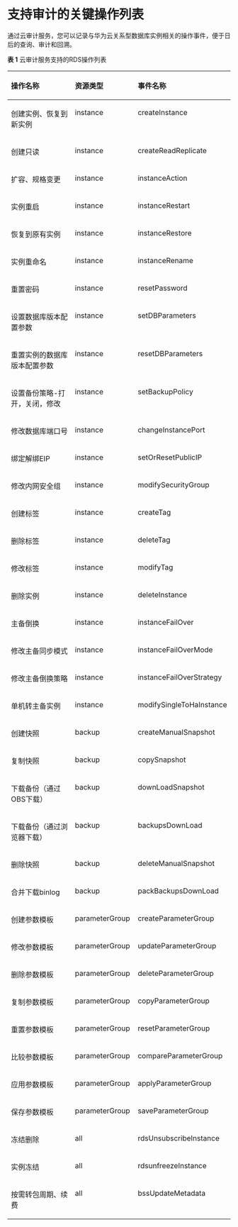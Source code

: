 # 支持审计的关键操作列表<a name="rds_06_0004"></a>

通过云审计服务，您可以记录与华为云关系型数据库实例相关的操作事件，便于日后的查询、审计和回溯。

**表 1**  云审计服务支持的RDS操作列表

<a name="table27743863194823"></a>
<table><thead align="left"><tr id="r7f44d07f1a7e4ab497849a732991fed3"><th class="cellrowborder" valign="top" width="42.54%" id="mcps1.2.4.1.1"><p id="a63fd6e5d562f4282bd32649f4a854de8"><a name="a63fd6e5d562f4282bd32649f4a854de8"></a><a name="a63fd6e5d562f4282bd32649f4a854de8"></a><strong id="zh-cn_topic_0100240370_b726976511613"><a name="zh-cn_topic_0100240370_b726976511613"></a><a name="zh-cn_topic_0100240370_b726976511613"></a>操作名称</strong></p>
</th>
<th class="cellrowborder" valign="top" width="28.449999999999996%" id="mcps1.2.4.1.2"><p id="a0a92d786e2224a2a8d4deb79e5bd168e"><a name="a0a92d786e2224a2a8d4deb79e5bd168e"></a><a name="a0a92d786e2224a2a8d4deb79e5bd168e"></a><strong id="a9430514f195a4b62b833818f12495e16"><a name="a9430514f195a4b62b833818f12495e16"></a><a name="a9430514f195a4b62b833818f12495e16"></a>资源类型</strong></p>
</th>
<th class="cellrowborder" valign="top" width="29.01%" id="mcps1.2.4.1.3"><p id="ae1d2b2f997f0470ab6de7eeba1d14f39"><a name="ae1d2b2f997f0470ab6de7eeba1d14f39"></a><a name="ae1d2b2f997f0470ab6de7eeba1d14f39"></a><strong id="a33cb9fe8828b4f27881562cc9616018e"><a name="a33cb9fe8828b4f27881562cc9616018e"></a><a name="a33cb9fe8828b4f27881562cc9616018e"></a>事件名称</strong></p>
</th>
</tr>
</thead>
<tbody><tr id="rd5d58084a7d9466d9d8d525b49beece9"><td class="cellrowborder" valign="top" width="42.54%" headers="mcps1.2.4.1.1 "><p id="af7e5728f6d764ff5ab332ee110252aef"><a name="af7e5728f6d764ff5ab332ee110252aef"></a><a name="af7e5728f6d764ff5ab332ee110252aef"></a>创建实例、恢复到新实例</p>
</td>
<td class="cellrowborder" valign="top" width="28.449999999999996%" headers="mcps1.2.4.1.2 "><p id="af825779a9cd54e738b3d639508529df4"><a name="af825779a9cd54e738b3d639508529df4"></a><a name="af825779a9cd54e738b3d639508529df4"></a>instance</p>
</td>
<td class="cellrowborder" valign="top" width="29.01%" headers="mcps1.2.4.1.3 "><p id="a0a5e47f01d004f469067ead9f4ce02e0"><a name="a0a5e47f01d004f469067ead9f4ce02e0"></a><a name="a0a5e47f01d004f469067ead9f4ce02e0"></a>createInstance</p>
</td>
</tr>
<tr id="r5e6aedcb2aac46808bbc406ccfa72a70"><td class="cellrowborder" valign="top" width="42.54%" headers="mcps1.2.4.1.1 "><p id="zh-cn_topic_0100240370_p467992810535"><a name="zh-cn_topic_0100240370_p467992810535"></a><a name="zh-cn_topic_0100240370_p467992810535"></a>创建只读</p>
</td>
<td class="cellrowborder" valign="top" width="28.449999999999996%" headers="mcps1.2.4.1.2 "><p id="a44ed0967776848f9bd337ec45ff25b2a"><a name="a44ed0967776848f9bd337ec45ff25b2a"></a><a name="a44ed0967776848f9bd337ec45ff25b2a"></a>instance</p>
</td>
<td class="cellrowborder" valign="top" width="29.01%" headers="mcps1.2.4.1.3 "><p id="aca9c9a8053534fd193e6e552aaf59014"><a name="aca9c9a8053534fd193e6e552aaf59014"></a><a name="aca9c9a8053534fd193e6e552aaf59014"></a>createReadReplicate</p>
</td>
</tr>
<tr id="r36e06c63d1334c1490d62de6cfa24e65"><td class="cellrowborder" valign="top" width="42.54%" headers="mcps1.2.4.1.1 "><p id="ad9998ab28d504bd4aeb2baa958b10bd1"><a name="ad9998ab28d504bd4aeb2baa958b10bd1"></a><a name="ad9998ab28d504bd4aeb2baa958b10bd1"></a>扩容、规格变更</p>
</td>
<td class="cellrowborder" valign="top" width="28.449999999999996%" headers="mcps1.2.4.1.2 "><p id="zh-cn_topic_0100240370_p418869210749"><a name="zh-cn_topic_0100240370_p418869210749"></a><a name="zh-cn_topic_0100240370_p418869210749"></a>instance</p>
</td>
<td class="cellrowborder" valign="top" width="29.01%" headers="mcps1.2.4.1.3 "><p id="af5d36c8ee6934b4b84265525bbe7aa24"><a name="af5d36c8ee6934b4b84265525bbe7aa24"></a><a name="af5d36c8ee6934b4b84265525bbe7aa24"></a>instanceAction</p>
</td>
</tr>
<tr id="row1717353295215"><td class="cellrowborder" valign="top" width="42.54%" headers="mcps1.2.4.1.1 "><p id="p9174123213522"><a name="p9174123213522"></a><a name="p9174123213522"></a>实例重启</p>
</td>
<td class="cellrowborder" valign="top" width="28.449999999999996%" headers="mcps1.2.4.1.2 "><p id="p4174163225211"><a name="p4174163225211"></a><a name="p4174163225211"></a>instance</p>
</td>
<td class="cellrowborder" valign="top" width="29.01%" headers="mcps1.2.4.1.3 "><p id="p151752321520"><a name="p151752321520"></a><a name="p151752321520"></a>instanceRestart</p>
</td>
</tr>
<tr id="row562183515218"><td class="cellrowborder" valign="top" width="42.54%" headers="mcps1.2.4.1.1 "><p id="p17621183517524"><a name="p17621183517524"></a><a name="p17621183517524"></a>恢复到原有实例</p>
</td>
<td class="cellrowborder" valign="top" width="28.449999999999996%" headers="mcps1.2.4.1.2 "><p id="p1962113357528"><a name="p1962113357528"></a><a name="p1962113357528"></a>instance</p>
</td>
<td class="cellrowborder" valign="top" width="29.01%" headers="mcps1.2.4.1.3 "><p id="p106211735165214"><a name="p106211735165214"></a><a name="p106211735165214"></a>instanceRestore</p>
</td>
</tr>
<tr id="row18494121461116"><td class="cellrowborder" valign="top" width="42.54%" headers="mcps1.2.4.1.1 "><p id="p549451481112"><a name="p549451481112"></a><a name="p549451481112"></a>实例重命名</p>
</td>
<td class="cellrowborder" valign="top" width="28.449999999999996%" headers="mcps1.2.4.1.2 "><p id="p55881634141112"><a name="p55881634141112"></a><a name="p55881634141112"></a>instance</p>
</td>
<td class="cellrowborder" valign="top" width="29.01%" headers="mcps1.2.4.1.3 "><p id="p4494814121119"><a name="p4494814121119"></a><a name="p4494814121119"></a>instanceRename</p>
</td>
</tr>
<tr id="r482e2acb5e5b4444aa055dac4b80afbc"><td class="cellrowborder" valign="top" width="42.54%" headers="mcps1.2.4.1.1 "><p id="a7c65853862154605a40a60d060affcad"><a name="a7c65853862154605a40a60d060affcad"></a><a name="a7c65853862154605a40a60d060affcad"></a>重置密码</p>
</td>
<td class="cellrowborder" valign="top" width="28.449999999999996%" headers="mcps1.2.4.1.2 "><p id="a37c650fab97a4eef8b7913ac7956c8a4"><a name="a37c650fab97a4eef8b7913ac7956c8a4"></a><a name="a37c650fab97a4eef8b7913ac7956c8a4"></a>instance</p>
</td>
<td class="cellrowborder" valign="top" width="29.01%" headers="mcps1.2.4.1.3 "><p id="a6a482a4842ed4e53a9d67b25d9b0e53d"><a name="a6a482a4842ed4e53a9d67b25d9b0e53d"></a><a name="a6a482a4842ed4e53a9d67b25d9b0e53d"></a>resetPassword</p>
</td>
</tr>
<tr id="rcc318f6fd2274c3c8a3649709d1144a7"><td class="cellrowborder" valign="top" width="42.54%" headers="mcps1.2.4.1.1 "><p id="a7a7bffd693f3466f9d31d13469cdd6be"><a name="a7a7bffd693f3466f9d31d13469cdd6be"></a><a name="a7a7bffd693f3466f9d31d13469cdd6be"></a>设置数据库版本配置参数</p>
</td>
<td class="cellrowborder" valign="top" width="28.449999999999996%" headers="mcps1.2.4.1.2 "><p id="a639badc3a3be4f37913cce4cf4b377dc"><a name="a639badc3a3be4f37913cce4cf4b377dc"></a><a name="a639badc3a3be4f37913cce4cf4b377dc"></a>instance</p>
</td>
<td class="cellrowborder" valign="top" width="29.01%" headers="mcps1.2.4.1.3 "><p id="afdb2067fb8fd4cfa8a17e3d582f0670b"><a name="afdb2067fb8fd4cfa8a17e3d582f0670b"></a><a name="afdb2067fb8fd4cfa8a17e3d582f0670b"></a>setDBParameters</p>
</td>
</tr>
<tr id="rb781d0d5a20344ef967e7983a4a4ab43"><td class="cellrowborder" valign="top" width="42.54%" headers="mcps1.2.4.1.1 "><p id="a495cfb49685e4267b6da2d2432b075b4"><a name="a495cfb49685e4267b6da2d2432b075b4"></a><a name="a495cfb49685e4267b6da2d2432b075b4"></a>重置实例的数据库版本配置参数</p>
</td>
<td class="cellrowborder" valign="top" width="28.449999999999996%" headers="mcps1.2.4.1.2 "><p id="aa4a1acaa029a4e6fa6557bc684e4430d"><a name="aa4a1acaa029a4e6fa6557bc684e4430d"></a><a name="aa4a1acaa029a4e6fa6557bc684e4430d"></a>instance</p>
</td>
<td class="cellrowborder" valign="top" width="29.01%" headers="mcps1.2.4.1.3 "><p id="a4836101430dc4824978406d24413d0c6"><a name="a4836101430dc4824978406d24413d0c6"></a><a name="a4836101430dc4824978406d24413d0c6"></a>resetDBParameters</p>
</td>
</tr>
<tr id="r29eefbd82d204cc89a2164bba22d1a37"><td class="cellrowborder" valign="top" width="42.54%" headers="mcps1.2.4.1.1 "><p id="aa630277a78114119abe09b236bd3d341"><a name="aa630277a78114119abe09b236bd3d341"></a><a name="aa630277a78114119abe09b236bd3d341"></a>设置备份策略-打开，关闭，修改</p>
</td>
<td class="cellrowborder" valign="top" width="28.449999999999996%" headers="mcps1.2.4.1.2 "><p id="a7b2472afe98f44acae5596980479fa6e"><a name="a7b2472afe98f44acae5596980479fa6e"></a><a name="a7b2472afe98f44acae5596980479fa6e"></a>instance</p>
</td>
<td class="cellrowborder" valign="top" width="29.01%" headers="mcps1.2.4.1.3 "><p id="a9daf9c2cd9d547778dd68403785cafff"><a name="a9daf9c2cd9d547778dd68403785cafff"></a><a name="a9daf9c2cd9d547778dd68403785cafff"></a>setBackupPolicy</p>
</td>
</tr>
<tr id="rfe097bd8b106470fb9240510a8a1b1b9"><td class="cellrowborder" valign="top" width="42.54%" headers="mcps1.2.4.1.1 "><p id="a6679423693da4bd58b784354f70554b2"><a name="a6679423693da4bd58b784354f70554b2"></a><a name="a6679423693da4bd58b784354f70554b2"></a>修改数据库端口号</p>
</td>
<td class="cellrowborder" valign="top" width="28.449999999999996%" headers="mcps1.2.4.1.2 "><p id="abe3ac105e1d2478fb497130e328eb1ce"><a name="abe3ac105e1d2478fb497130e328eb1ce"></a><a name="abe3ac105e1d2478fb497130e328eb1ce"></a>instance</p>
</td>
<td class="cellrowborder" valign="top" width="29.01%" headers="mcps1.2.4.1.3 "><p id="a9cb63d4194fa43aea4c4f4d4f7f5ddec"><a name="a9cb63d4194fa43aea4c4f4d4f7f5ddec"></a><a name="a9cb63d4194fa43aea4c4f4d4f7f5ddec"></a>changeInstancePort</p>
</td>
</tr>
<tr id="r9068978436f9458696c8c92c74676a89"><td class="cellrowborder" valign="top" width="42.54%" headers="mcps1.2.4.1.1 "><p id="zh-cn_topic_0100240370_p24834310535"><a name="zh-cn_topic_0100240370_p24834310535"></a><a name="zh-cn_topic_0100240370_p24834310535"></a>绑定解绑EIP</p>
</td>
<td class="cellrowborder" valign="top" width="28.449999999999996%" headers="mcps1.2.4.1.2 "><p id="zh-cn_topic_0100240370_p824076810749"><a name="zh-cn_topic_0100240370_p824076810749"></a><a name="zh-cn_topic_0100240370_p824076810749"></a>instance</p>
</td>
<td class="cellrowborder" valign="top" width="29.01%" headers="mcps1.2.4.1.3 "><p id="ae011557d77d84908a68ae149eff2b357"><a name="ae011557d77d84908a68ae149eff2b357"></a><a name="ae011557d77d84908a68ae149eff2b357"></a>setOrResetPublicIP</p>
</td>
</tr>
<tr id="r32eb910448094ba8bf94a050804a2ffb"><td class="cellrowborder" valign="top" width="42.54%" headers="mcps1.2.4.1.1 "><p id="ad5a6e76acc1948929092d580fc8e0ae8"><a name="ad5a6e76acc1948929092d580fc8e0ae8"></a><a name="ad5a6e76acc1948929092d580fc8e0ae8"></a>修改内网安全组</p>
</td>
<td class="cellrowborder" valign="top" width="28.449999999999996%" headers="mcps1.2.4.1.2 "><p id="a3a85043170494548ad872105c934799f"><a name="a3a85043170494548ad872105c934799f"></a><a name="a3a85043170494548ad872105c934799f"></a>instance</p>
</td>
<td class="cellrowborder" valign="top" width="29.01%" headers="mcps1.2.4.1.3 "><p id="af6e7f371fd334a14a727db3f9423868f"><a name="af6e7f371fd334a14a727db3f9423868f"></a><a name="af6e7f371fd334a14a727db3f9423868f"></a>modifySecurityGroup</p>
</td>
</tr>
<tr id="r0bc37b1afd114009bce9c986a9c6f394"><td class="cellrowborder" valign="top" width="42.54%" headers="mcps1.2.4.1.1 "><p id="ae6ca7c6647db4fd78c2ea7a1bd079784"><a name="ae6ca7c6647db4fd78c2ea7a1bd079784"></a><a name="ae6ca7c6647db4fd78c2ea7a1bd079784"></a>创建标签</p>
</td>
<td class="cellrowborder" valign="top" width="28.449999999999996%" headers="mcps1.2.4.1.2 "><p id="acb123bc8da1442a9a1e98629a8888bc2"><a name="acb123bc8da1442a9a1e98629a8888bc2"></a><a name="acb123bc8da1442a9a1e98629a8888bc2"></a>instance</p>
</td>
<td class="cellrowborder" valign="top" width="29.01%" headers="mcps1.2.4.1.3 "><p id="abda1c24b03b147419e53c681dc95965a"><a name="abda1c24b03b147419e53c681dc95965a"></a><a name="abda1c24b03b147419e53c681dc95965a"></a>createTag</p>
</td>
</tr>
<tr id="r882010fcb0604a53ad7686a898dc824c"><td class="cellrowborder" valign="top" width="42.54%" headers="mcps1.2.4.1.1 "><p id="a2f35e46f3fbb4554b5477ae9c5e76b5b"><a name="a2f35e46f3fbb4554b5477ae9c5e76b5b"></a><a name="a2f35e46f3fbb4554b5477ae9c5e76b5b"></a>删除标签</p>
</td>
<td class="cellrowborder" valign="top" width="28.449999999999996%" headers="mcps1.2.4.1.2 "><p id="zh-cn_topic_0100240370_p178320210749"><a name="zh-cn_topic_0100240370_p178320210749"></a><a name="zh-cn_topic_0100240370_p178320210749"></a>instance</p>
</td>
<td class="cellrowborder" valign="top" width="29.01%" headers="mcps1.2.4.1.3 "><p id="a59d38e8bd6884dc290e3e30cf4e0a86f"><a name="a59d38e8bd6884dc290e3e30cf4e0a86f"></a><a name="a59d38e8bd6884dc290e3e30cf4e0a86f"></a>deleteTag</p>
</td>
</tr>
<tr id="rea7b8a9b9dbf44a7a7a4349b096889e6"><td class="cellrowborder" valign="top" width="42.54%" headers="mcps1.2.4.1.1 "><p id="a843f09db02c046e1933b627dcb9d37d7"><a name="a843f09db02c046e1933b627dcb9d37d7"></a><a name="a843f09db02c046e1933b627dcb9d37d7"></a>修改标签</p>
</td>
<td class="cellrowborder" valign="top" width="28.449999999999996%" headers="mcps1.2.4.1.2 "><p id="af5cf210a22664504b30e955d27b2603a"><a name="af5cf210a22664504b30e955d27b2603a"></a><a name="af5cf210a22664504b30e955d27b2603a"></a>instance</p>
</td>
<td class="cellrowborder" valign="top" width="29.01%" headers="mcps1.2.4.1.3 "><p id="ae990bcd75a1448e4954e0f672322f893"><a name="ae990bcd75a1448e4954e0f672322f893"></a><a name="ae990bcd75a1448e4954e0f672322f893"></a>modifyTag</p>
</td>
</tr>
<tr id="rcbefd233a4214b6c934673228c750c31"><td class="cellrowborder" valign="top" width="42.54%" headers="mcps1.2.4.1.1 "><p id="a6126bb86508f4686956d028817e507da"><a name="a6126bb86508f4686956d028817e507da"></a><a name="a6126bb86508f4686956d028817e507da"></a>删除实例</p>
</td>
<td class="cellrowborder" valign="top" width="28.449999999999996%" headers="mcps1.2.4.1.2 "><p id="a019b3caa778e4746a012c9b44a037a9f"><a name="a019b3caa778e4746a012c9b44a037a9f"></a><a name="a019b3caa778e4746a012c9b44a037a9f"></a>instance</p>
</td>
<td class="cellrowborder" valign="top" width="29.01%" headers="mcps1.2.4.1.3 "><p id="a747ccab3f97d455cbde1c8a754d35aa8"><a name="a747ccab3f97d455cbde1c8a754d35aa8"></a><a name="a747ccab3f97d455cbde1c8a754d35aa8"></a>deleteInstance</p>
</td>
</tr>
<tr id="row832132710402"><td class="cellrowborder" valign="top" width="42.54%" headers="mcps1.2.4.1.1 "><p id="p591018166414"><a name="p591018166414"></a><a name="p591018166414"></a>主备倒换</p>
</td>
<td class="cellrowborder" valign="top" width="28.449999999999996%" headers="mcps1.2.4.1.2 "><p id="p5910916845"><a name="p5910916845"></a><a name="p5910916845"></a>instance</p>
</td>
<td class="cellrowborder" valign="top" width="29.01%" headers="mcps1.2.4.1.3 "><p id="p1991011611415"><a name="p1991011611415"></a><a name="p1991011611415"></a>instanceFailOver</p>
</td>
</tr>
<tr id="row972972610142"><td class="cellrowborder" valign="top" width="42.54%" headers="mcps1.2.4.1.1 "><p id="p1441912425143"><a name="p1441912425143"></a><a name="p1441912425143"></a>修改主备同步模式</p>
</td>
<td class="cellrowborder" valign="top" width="28.449999999999996%" headers="mcps1.2.4.1.2 "><p id="p835365761418"><a name="p835365761418"></a><a name="p835365761418"></a>instance</p>
</td>
<td class="cellrowborder" valign="top" width="29.01%" headers="mcps1.2.4.1.3 "><p id="p69414814144"><a name="p69414814144"></a><a name="p69414814144"></a>instanceFailOverMode</p>
</td>
</tr>
<tr id="row059182410147"><td class="cellrowborder" valign="top" width="42.54%" headers="mcps1.2.4.1.1 "><p id="p541904251419"><a name="p541904251419"></a><a name="p541904251419"></a>修改主备倒换策略</p>
</td>
<td class="cellrowborder" valign="top" width="28.449999999999996%" headers="mcps1.2.4.1.2 "><p id="p19236115801416"><a name="p19236115801416"></a><a name="p19236115801416"></a>instance</p>
</td>
<td class="cellrowborder" valign="top" width="29.01%" headers="mcps1.2.4.1.3 "><p id="p13946483146"><a name="p13946483146"></a><a name="p13946483146"></a>instanceFailOverStrategy</p>
</td>
</tr>
<tr id="row9927132910406"><td class="cellrowborder" valign="top" width="42.54%" headers="mcps1.2.4.1.1 "><p id="p5683345100"><a name="p5683345100"></a><a name="p5683345100"></a>单机转主备实例</p>
</td>
<td class="cellrowborder" valign="top" width="28.449999999999996%" headers="mcps1.2.4.1.2 "><p id="p468313414101"><a name="p468313414101"></a><a name="p468313414101"></a>instance</p>
</td>
<td class="cellrowborder" valign="top" width="29.01%" headers="mcps1.2.4.1.3 "><p id="p17239302110"><a name="p17239302110"></a><a name="p17239302110"></a>modifySingleToHaInstance</p>
</td>
</tr>
<tr id="rf3b23d8780604636a608a10ea41d404a"><td class="cellrowborder" valign="top" width="42.54%" headers="mcps1.2.4.1.1 "><p id="zh-cn_topic_0100240370_p525050710535"><a name="zh-cn_topic_0100240370_p525050710535"></a><a name="zh-cn_topic_0100240370_p525050710535"></a>创建快照</p>
</td>
<td class="cellrowborder" valign="top" width="28.449999999999996%" headers="mcps1.2.4.1.2 "><p id="a2f50cfae5f924fd099e608d442a72dae"><a name="a2f50cfae5f924fd099e608d442a72dae"></a><a name="a2f50cfae5f924fd099e608d442a72dae"></a>backup</p>
</td>
<td class="cellrowborder" valign="top" width="29.01%" headers="mcps1.2.4.1.3 "><p id="a03a599069a1e44808ac7ef0930886295"><a name="a03a599069a1e44808ac7ef0930886295"></a><a name="a03a599069a1e44808ac7ef0930886295"></a>createManualSnapshot</p>
</td>
</tr>
<tr id="r9f9d1e0e2e7e462191624e52baf3be74"><td class="cellrowborder" valign="top" width="42.54%" headers="mcps1.2.4.1.1 "><p id="zh-cn_topic_0100240370_p241488010535"><a name="zh-cn_topic_0100240370_p241488010535"></a><a name="zh-cn_topic_0100240370_p241488010535"></a>复制快照</p>
</td>
<td class="cellrowborder" valign="top" width="28.449999999999996%" headers="mcps1.2.4.1.2 "><p id="aaadf908e01064c738be8943010d3058d"><a name="aaadf908e01064c738be8943010d3058d"></a><a name="aaadf908e01064c738be8943010d3058d"></a>backup</p>
</td>
<td class="cellrowborder" valign="top" width="29.01%" headers="mcps1.2.4.1.3 "><p id="a9618e8d61314469f92f2660c14519e85"><a name="a9618e8d61314469f92f2660c14519e85"></a><a name="a9618e8d61314469f92f2660c14519e85"></a>copySnapshot</p>
</td>
</tr>
<tr id="row362114441517"><td class="cellrowborder" valign="top" width="42.54%" headers="mcps1.2.4.1.1 "><p id="p106224418152"><a name="p106224418152"></a><a name="p106224418152"></a>下载备份（通过OBS下载）</p>
</td>
<td class="cellrowborder" valign="top" width="28.449999999999996%" headers="mcps1.2.4.1.2 "><p id="p69031419141612"><a name="p69031419141612"></a><a name="p69031419141612"></a>backup</p>
</td>
<td class="cellrowborder" valign="top" width="29.01%" headers="mcps1.2.4.1.3 "><p id="p19625445157"><a name="p19625445157"></a><a name="p19625445157"></a>downLoadSnapshot</p>
</td>
</tr>
<tr id="row19368519217"><td class="cellrowborder" valign="top" width="42.54%" headers="mcps1.2.4.1.1 "><p id="p183765122115"><a name="p183765122115"></a><a name="p183765122115"></a>下载备份（通过浏览器下载）</p>
</td>
<td class="cellrowborder" valign="top" width="28.449999999999996%" headers="mcps1.2.4.1.2 "><p id="p999816017227"><a name="p999816017227"></a><a name="p999816017227"></a>backup</p>
</td>
<td class="cellrowborder" valign="top" width="29.01%" headers="mcps1.2.4.1.3 "><p id="p1237951162115"><a name="p1237951162115"></a><a name="p1237951162115"></a>backupsDownLoad</p>
</td>
</tr>
<tr id="rfe6b9fd03217482482a7f4bcb2e7efb9"><td class="cellrowborder" valign="top" width="42.54%" headers="mcps1.2.4.1.1 "><p id="afac2b142d1664a62b26d643093caed8d"><a name="afac2b142d1664a62b26d643093caed8d"></a><a name="afac2b142d1664a62b26d643093caed8d"></a>删除快照</p>
</td>
<td class="cellrowborder" valign="top" width="28.449999999999996%" headers="mcps1.2.4.1.2 "><p id="afb26287fdb0d4fad9a0a2a9f295034c7"><a name="afb26287fdb0d4fad9a0a2a9f295034c7"></a><a name="afb26287fdb0d4fad9a0a2a9f295034c7"></a>backup</p>
</td>
<td class="cellrowborder" valign="top" width="29.01%" headers="mcps1.2.4.1.3 "><p id="a256215ff7c934326a46cbae95ac060a7"><a name="a256215ff7c934326a46cbae95ac060a7"></a><a name="a256215ff7c934326a46cbae95ac060a7"></a>deleteManualSnapshot</p>
</td>
</tr>
<tr id="row13216163574414"><td class="cellrowborder" valign="top" width="42.54%" headers="mcps1.2.4.1.1 "><p id="p6217193514448"><a name="p6217193514448"></a><a name="p6217193514448"></a>合并下载binlog</p>
</td>
<td class="cellrowborder" valign="top" width="28.449999999999996%" headers="mcps1.2.4.1.2 "><p id="p18613104634411"><a name="p18613104634411"></a><a name="p18613104634411"></a>backup</p>
</td>
<td class="cellrowborder" valign="top" width="29.01%" headers="mcps1.2.4.1.3 "><p id="p321773516442"><a name="p321773516442"></a><a name="p321773516442"></a>packBackupsDownLoad</p>
</td>
</tr>
<tr id="r93ed7975c035413498350d53d6bcb98f"><td class="cellrowborder" valign="top" width="42.54%" headers="mcps1.2.4.1.1 "><p id="a84f16655b0af40c88592e22ed7545c78"><a name="a84f16655b0af40c88592e22ed7545c78"></a><a name="a84f16655b0af40c88592e22ed7545c78"></a>创建参数模板</p>
</td>
<td class="cellrowborder" valign="top" width="28.449999999999996%" headers="mcps1.2.4.1.2 "><p id="afc8f1ad0765f45618c84e36ae9efbcdf"><a name="afc8f1ad0765f45618c84e36ae9efbcdf"></a><a name="afc8f1ad0765f45618c84e36ae9efbcdf"></a>parameterGroup</p>
</td>
<td class="cellrowborder" valign="top" width="29.01%" headers="mcps1.2.4.1.3 "><p id="ac80a41dd21114db789b7bdc8a1ea7406"><a name="ac80a41dd21114db789b7bdc8a1ea7406"></a><a name="ac80a41dd21114db789b7bdc8a1ea7406"></a>createParameterGroup</p>
</td>
</tr>
<tr id="r25e619c799314e318bb71987d1c08130"><td class="cellrowborder" valign="top" width="42.54%" headers="mcps1.2.4.1.1 "><p id="zh-cn_topic_0100240370_p719530510535"><a name="zh-cn_topic_0100240370_p719530510535"></a><a name="zh-cn_topic_0100240370_p719530510535"></a>修改参数模板</p>
</td>
<td class="cellrowborder" valign="top" width="28.449999999999996%" headers="mcps1.2.4.1.2 "><p id="p194381651182713"><a name="p194381651182713"></a><a name="p194381651182713"></a>parameterGroup</p>
</td>
<td class="cellrowborder" valign="top" width="29.01%" headers="mcps1.2.4.1.3 "><p id="af5dbfd32626142a8a0c81fb375ea4251"><a name="af5dbfd32626142a8a0c81fb375ea4251"></a><a name="af5dbfd32626142a8a0c81fb375ea4251"></a>updateParameterGroup</p>
</td>
</tr>
<tr id="r4c36aaf73ad5434ea19531192026b26b"><td class="cellrowborder" valign="top" width="42.54%" headers="mcps1.2.4.1.1 "><p id="a3c61db77c20a4174962bbf3c765e8221"><a name="a3c61db77c20a4174962bbf3c765e8221"></a><a name="a3c61db77c20a4174962bbf3c765e8221"></a>删除参数模板</p>
</td>
<td class="cellrowborder" valign="top" width="28.449999999999996%" headers="mcps1.2.4.1.2 "><p id="p174476517274"><a name="p174476517274"></a><a name="p174476517274"></a>parameterGroup</p>
</td>
<td class="cellrowborder" valign="top" width="29.01%" headers="mcps1.2.4.1.3 "><p id="a5091b165705d4093845827e9618174c1"><a name="a5091b165705d4093845827e9618174c1"></a><a name="a5091b165705d4093845827e9618174c1"></a>deleteParameterGroup</p>
</td>
</tr>
<tr id="r9021082051c5494e8c4cc829028a208b"><td class="cellrowborder" valign="top" width="42.54%" headers="mcps1.2.4.1.1 "><p id="a966495c31a5e46b18e9a60ec8374f88d"><a name="a966495c31a5e46b18e9a60ec8374f88d"></a><a name="a966495c31a5e46b18e9a60ec8374f88d"></a>复制参数模板</p>
</td>
<td class="cellrowborder" valign="top" width="28.449999999999996%" headers="mcps1.2.4.1.2 "><p id="p74516513271"><a name="p74516513271"></a><a name="p74516513271"></a>parameterGroup</p>
</td>
<td class="cellrowborder" valign="top" width="29.01%" headers="mcps1.2.4.1.3 "><p id="a8513407846a04c58b4eec4bdd9a4eedb"><a name="a8513407846a04c58b4eec4bdd9a4eedb"></a><a name="a8513407846a04c58b4eec4bdd9a4eedb"></a>copyParameterGroup</p>
</td>
</tr>
<tr id="r69098a72ee9944aba0e578bdfaf5823c"><td class="cellrowborder" valign="top" width="42.54%" headers="mcps1.2.4.1.1 "><p id="a630ea64ad5cc499bad891c212ce06eee"><a name="a630ea64ad5cc499bad891c212ce06eee"></a><a name="a630ea64ad5cc499bad891c212ce06eee"></a>重置参数模板</p>
</td>
<td class="cellrowborder" valign="top" width="28.449999999999996%" headers="mcps1.2.4.1.2 "><p id="p144541051182710"><a name="p144541051182710"></a><a name="p144541051182710"></a>parameterGroup</p>
</td>
<td class="cellrowborder" valign="top" width="29.01%" headers="mcps1.2.4.1.3 "><p id="a80e1cc09373146628cf73624519fe4c9"><a name="a80e1cc09373146628cf73624519fe4c9"></a><a name="a80e1cc09373146628cf73624519fe4c9"></a>resetParameterGroup</p>
</td>
</tr>
<tr id="r6d8f78a0c1dc41f2a3cc709363e19cef"><td class="cellrowborder" valign="top" width="42.54%" headers="mcps1.2.4.1.1 "><p id="ae10377bbf28f40f8bb03731072ffc18b"><a name="ae10377bbf28f40f8bb03731072ffc18b"></a><a name="ae10377bbf28f40f8bb03731072ffc18b"></a>比较参数模板</p>
</td>
<td class="cellrowborder" valign="top" width="28.449999999999996%" headers="mcps1.2.4.1.2 "><p id="p19459125102711"><a name="p19459125102711"></a><a name="p19459125102711"></a>parameterGroup</p>
</td>
<td class="cellrowborder" valign="top" width="29.01%" headers="mcps1.2.4.1.3 "><p id="a0572ff1400944cd5abbe0bffa811dc7c"><a name="a0572ff1400944cd5abbe0bffa811dc7c"></a><a name="a0572ff1400944cd5abbe0bffa811dc7c"></a>compareParameterGroup</p>
</td>
</tr>
<tr id="r6e2b1aa947d144c3857c574b57df36fd"><td class="cellrowborder" valign="top" width="42.54%" headers="mcps1.2.4.1.1 "><p id="a5551bae8a28f45b4bde17e527496f5db"><a name="a5551bae8a28f45b4bde17e527496f5db"></a><a name="a5551bae8a28f45b4bde17e527496f5db"></a>应用参数模板</p>
</td>
<td class="cellrowborder" valign="top" width="28.449999999999996%" headers="mcps1.2.4.1.2 "><p id="p1464185117276"><a name="p1464185117276"></a><a name="p1464185117276"></a>parameterGroup</p>
</td>
<td class="cellrowborder" valign="top" width="29.01%" headers="mcps1.2.4.1.3 "><p id="a1082f514daab40b797aba6ee50312a0c"><a name="a1082f514daab40b797aba6ee50312a0c"></a><a name="a1082f514daab40b797aba6ee50312a0c"></a>applyParameterGroup</p>
</td>
</tr>
<tr id="row1625212112013"><td class="cellrowborder" valign="top" width="42.54%" headers="mcps1.2.4.1.1 "><p id="p4425182205"><a name="p4425182205"></a><a name="p4425182205"></a>保存参数模板</p>
</td>
<td class="cellrowborder" valign="top" width="28.449999999999996%" headers="mcps1.2.4.1.2 "><p id="p13789183118201"><a name="p13789183118201"></a><a name="p13789183118201"></a>parameterGroup</p>
</td>
<td class="cellrowborder" valign="top" width="29.01%" headers="mcps1.2.4.1.3 "><p id="p578920389209"><a name="p578920389209"></a><a name="p578920389209"></a>saveParameterGroup</p>
</td>
</tr>
<tr id="row221911582018"><td class="cellrowborder" valign="top" width="42.54%" headers="mcps1.2.4.1.1 "><p id="p1742181818200"><a name="p1742181818200"></a><a name="p1742181818200"></a>冻结删除</p>
</td>
<td class="cellrowborder" valign="top" width="28.449999999999996%" headers="mcps1.2.4.1.2 "><p id="p178933172012"><a name="p178933172012"></a><a name="p178933172012"></a>all</p>
</td>
<td class="cellrowborder" valign="top" width="29.01%" headers="mcps1.2.4.1.3 "><p id="p1790173811204"><a name="p1790173811204"></a><a name="p1790173811204"></a>rdsUnsubscribeInstance</p>
</td>
</tr>
<tr id="row859149132018"><td class="cellrowborder" valign="top" width="42.54%" headers="mcps1.2.4.1.1 "><p id="p1542191862012"><a name="p1542191862012"></a><a name="p1542191862012"></a>实例冻结</p>
</td>
<td class="cellrowborder" valign="top" width="28.449999999999996%" headers="mcps1.2.4.1.2 "><p id="p10789193119207"><a name="p10789193119207"></a><a name="p10789193119207"></a>all</p>
</td>
<td class="cellrowborder" valign="top" width="29.01%" headers="mcps1.2.4.1.3 "><p id="p1079033822011"><a name="p1079033822011"></a><a name="p1079033822011"></a>rdsunfreezeInstance</p>
</td>
</tr>
<tr id="row22511713112017"><td class="cellrowborder" valign="top" width="42.54%" headers="mcps1.2.4.1.1 "><p id="p114211822011"><a name="p114211822011"></a><a name="p114211822011"></a>按需转包周期、续费</p>
</td>
<td class="cellrowborder" valign="top" width="28.449999999999996%" headers="mcps1.2.4.1.2 "><p id="p2789123111201"><a name="p2789123111201"></a><a name="p2789123111201"></a>all</p>
</td>
<td class="cellrowborder" valign="top" width="29.01%" headers="mcps1.2.4.1.3 "><p id="p1379012383208"><a name="p1379012383208"></a><a name="p1379012383208"></a>bssUpdateMetadata</p>
</td>
</tr>
</tbody>
</table>

